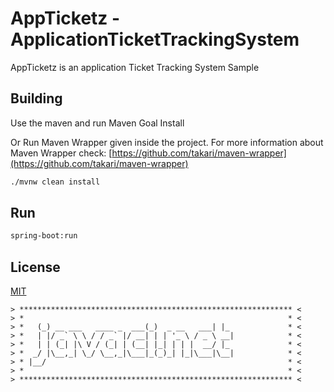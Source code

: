 # AppTicketz - ApplicationTicketTrackingSystem

AppTicketz is an application Ticket Tracking System Sample

## Building

Use the maven and run Maven Goal Install

Or Run Maven Wrapper given inside the project. For more information about Maven Wrapper check: [https://github.com/takari/maven-wrapper](https://github.com/takari/maven-wrapper)

```bash
./mvnw clean install
```

## Run

```bash
spring-boot:run
```

## License

[MIT](https://choosealicense.com/licenses/mit/)


    > ************************************************************* < 
    > *                                                           * <
    > *   (_) __ ___   ____ _  ___(_)  _ __   ___| |_             * <
    > *   | |/ _` \ \ / / _` |/ __| | | '_ \ / _ \ __|            * <
    > *   | | (_| |\ V / (_| | (__| |_| | | |  __/ |_             * <
    > *  _/ |\__,_| \_/ \__,_|\___|_(_)_| |_|\___|\__|            * <
    > * |__/                                                      * <
    > *                                                           * <
    > ************************************************************* < 

